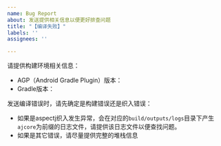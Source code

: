 ```yaml
---
name: Bug Report
about: 发送提供相关信息以便更好排查问题
title: "【编译失败】"
labels: ''
assignees: ''

---
```


请提供构建环境相关信息：
- AGP（Android Gradle Plugin）版本：
- Gradle版本：

发送编译错误时，请先确定是构建错误还是织入错误：
- 如果是aspectj织入发生异常，会在对应的`build/outputs/logs`目录下产生`ajcore`为前缀的日志文件，请提供该日志文件以便查找问题。
- 如果是其它错误，请尽量提供完整的堆栈信息
